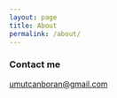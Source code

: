 ```yaml
---
layout: page
title: About
permalink: /about/
---
```


### Contact me

[umutcanboran@gmail.com](mailto:umutcanboran@gmail.com)